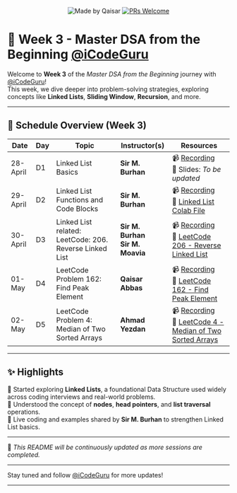 <div align="center">

![Made by Qaisar](https://img.shields.io/badge/Made%20by-Qaisar%20Abbas-blueviolet)
[![PRs Welcome](https://img.shields.io/badge/PRs-welcome-brightgreen.svg?style=flat-square)](http://makeapullrequest.com)

</div>

# 📘 Week 3 - Master DSA from the Beginning [@iCodeGuru](https://www.linkedin.com/company/icode-guru/posts/?feedView=all)

Welcome to **Week 3** of the *Master DSA from the Beginning* journey with [@iCodeGuru](https://www.linkedin.com/company/icode-guru/posts/?feedView=all)!  
This week, we dive deeper into problem-solving strategies, exploring concepts like **Linked Lists**, **Sliding Window**, **Recursion**, and more.

---

## 📅 Schedule Overview (Week 3)

| Date      | Day | Topic                   | Instructor(s)     | Resources |
|-----------|-----|--------------------------|-------------------|-----------|
| 28-April  | D1  | Linked List Basics        | **Sir M. Burhan**  | 📹 [Recording](https://www.facebook.com/iCodeguru/videos/1333259297901325/) <br>📄 Slides: *To be updated* |
| 29-April  | D2  | Linked List Functions and Code Blocks             | **Sir M. Burhan**     | 📹 [Recording](https://www.facebook.com/iCodeguru/videos/591708290588232/) <br>📄 [Linked List Colab File](https://colab.research.google.com/drive/1JOeufk4BkKaDHaHHt_WziCu-4K6m_4Wv?usp=sharing) |
| 30-April  | D3  | Linked List related: LeetCode: 206. Reverse Linked List | **Sir M. Burhan** <br>**Sir M. Moavia** | 📹 [Recording](https://www.facebook.com/iCodeguru/videos/9698182506927309/) <br>🔗 [LeetCode 206 - Reverse Linked List](https://leetcode.com/problems/reverse-linked-list/) |
| 01-May    | D4  | LeetCode Problem 162: Find Peak Element                           | **Qaisar Abbas**                    | 📹 [Recording](https://www.facebook.com/iCodeguru/videos/784051603654414/) <br>🔗 [LeetCode 162 - Find Peak Element](https://leetcode.com/problems/find-peak-element/) |
| 02-May    | D5  | LeetCode Problem 4: Median of Two Sorted Arrays                   | **Ahmad Yezdan**                    | 📹 [Recording](https://www.facebook.com/iCodeguru/videos/969775398161906/) <br>🔗 [LeetCode 4 - Median of Two Sorted Arrays](https://leetcode.com/problems/median-of-two-sorted-arrays/) |
---

## ✨ Highlights
🔹 Started exploring **Linked Lists**, a foundational Data Structure used widely across coding interviews and real-world problems.  
🔹 Understood the concept of **nodes**, **head pointers**, and **list traversal** operations.  
🔹 Live coding and examples shared by **Sir M. Burhan** to strengthen Linked List basics.  

---

📌 *This README will be continuously updated as more sessions are completed.*

---

Stay tuned and follow [@iCodeGuru](https://www.linkedin.com/company/icode-guru/posts/?feedView=all) for more updates!

---
